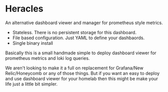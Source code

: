 # Heracles

An alternative dashboard viewer and manager for prometheus style metrics.

* Stateless. There is no persistent storage for this dashboard.
* File based configuration. Just YAML to define your dashbaords.
* Single binary install

Basically this is a small handmade simple to deploy dashboard viewer for prometheus metrics
and loki log queries.

We aren't looking to make it a full on replacement for Grafana/New Relic/Honeycomb or any
of those things. But if you want an easy to deploy and use dashboard viewer for your homelab
then this might be make your life just a little bit simpler.

